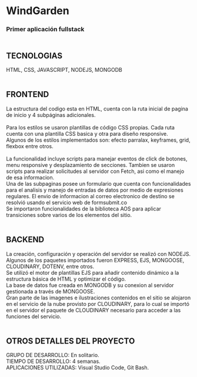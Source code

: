 # WindGarden
<h3> Primer aplicación fullstack <br> <br> </h3>

<h2>TECNOLOGIAS</h2>

<p>HTML, CSS, JAVASCRIPT, NODEJS, MONGODB <br> <br> <p>

<h2>FRONTEND</h2>

<p>
    La estructura del codigo esta en HTML, cuenta con la ruta inicial de pagina de inicio y 4 subpáginas adicionales. <br> <br>
    Para los estilos se usaron plantillas de código CSS propias. Cada ruta cuenta con una plantilla CSS basica y otra para diseño responsive. <br>
    Algunos de los estilos implementados son: efecto parralax, keyframes, grid, flexbox entre otros. <br> <br>
    La funcionalidad incluye scripts para manejar eventos de click de botones, menu responsive y desplazamiento de secciones. Tambien se usaron scripts para realizar solicitudes al servidor con Fetch, asi como el manejo de esa informacion.<br>
    Una de las subpaginas posee un formulario que cuenta con funcionalidades para el analisis y manejo de entradas de datos por medio de expresiones regulares. El envio de informacion al correo electronico de destino se resolvió usando el servicio web de formsubmit.co <br> 
    Se importaron funcionalidades de la biblioteca AOS para aplicar transiciones sobre varios de los elementos del sitio. <br> <br> 
</p>

<h2>BACKEND</h2>

<p>
    La creación, configuración y operación del servidor se realizó con NODEJS. Algunos de los paquetes importados fueron EXPRESS, EJS, MONGOOSE, CLOUDINARY, DOTENV, entre otros.<br> 
    Se utilizó el motor de plantillas EJS para añadir contenido dinámico a la estructura básica de HTML y optimizar el código.<br>
    La base de datos fue creada en MONGODB y su conexion al servidor gestionada a través de MONGOOSE. <br>
    Gran parte de las imagenes e ilustraciones contenidos en el sitio se alojaron en el servicio de la nube provisto por CLOUDINARY, para lo cual se importó en el servidor el paquete de CLOUDINARY necesario para acceder a las funciones del servicio. <br> <br> 
</p>

<h2>OTROS DETALLES DEL PROYECTO</h2>

<p>
    GRUPO DE DESARROLLO: En solitario. <br>
    TIEMPO DE DESARROLLO: 4 semanas. <br>
    APLICACIONES UTILIZADAS: Visual Studio Code, Git Bash. <br>   
</p>
